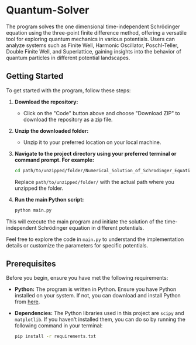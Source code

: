 # Quantum-Solver

The program solves the one dimensional time-independent Schrödinger equation using the three-point finite difference method, offering a versatile tool for exploring quantum mechanics in various potentials. 
Users can analyze systems such as Finite Well, Harmonic Oscillator, Poschl-Teller, Double Finite Well, and Superlattice, gaining insights into the behavior of quantum particles in different 
potential landscapes.

## Getting Started

To get started with the program, follow these steps:

1. **Download the repository:**
   - Click on the "Code" button above and choose "Download ZIP" to download the repository as a zip file.

2. **Unzip the downloaded folder:**
   - Unzip it to your preferred location on your local machine.

3. **Navigate to the project directory using your preferred terminal or command prompt. For example:**

    ```bash
    cd path/to/unzipped/folder/Numerical_Solution_of_Schrodinger_Equation
    ```

   Replace `path/to/unzipped/folder/` with the actual path where you unzipped the folder.

4. **Run the main Python script:**

    ```bash
    python main.py
    ```

This will execute the main program and initiate the solution of the time-independent Schrödinger equation in different potentials.

Feel free to explore the code in `main.py` to understand the implementation details or customize the parameters for specific potentials.


## Prerequisites

Before you begin, ensure you have met the following requirements:

- **Python:** The program is written in Python. Ensure you have Python installed on your system. If not, you can download and install Python from [here](https://www.python.org/downloads/).

- **Dependencies:** The Python libraries used in this project are `scipy` and `matplotlib`. If you haven't installed them, you can do so by running the following command in your terminal:

  ```bash
  pip install -r requirements.txt
